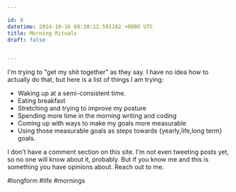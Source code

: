 ```yaml
---

id: 8
datetime: 2014-10-16 08:30:12.591182 +0000 UTC
title: Morning Rituals
draft: false


---
```


I'm trying to "get my shit together" as they say. I have no idea how to actually do that, but here is a list of things I am trying:

 - Waking up at a semi-consistent time.
 - Eating breakfast
 - Stretching and trying to improve my posture
 - Spending more time in the morning writing and coding
 - Coming up with ways to make my goals more measurable
 - Using those measurable goals as steps towards {yearly,life,long term} goals.

I don't have a comment section on this site. I'm not even tweeting posts yet, so no one will know about it, probably. But if you know me and this is something you have opinions about. Reach out to me.

#longform #life #mornings
